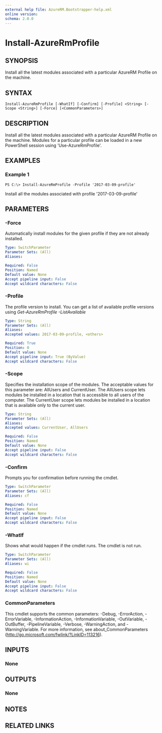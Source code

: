 ```yaml
---
external help file: AzureRM.Bootstrapper-help.xml
online version: 
schema: 2.0.0
---
```


# Install-AzureRmProfile

## SYNOPSIS
Install all the latest modules associated with a particular AzureRM Profile on the machine.

## SYNTAX

```
Install-AzureRmProfile [-WhatIf] [-Confirm] [-Profile] <String> [-Scope <String>] [-Force] [<CommonParameters>]
```

## DESCRIPTION
Install all the latest modules associated with a particular AzureRM Profile on the machine.  Modules for a particular profile can be loaded in a new PowerShell session using 'Use-AzureRmProfile'.

## EXAMPLES

### Example 1
```
PS C:\> Install-AzureRmProfile -Profile '2017-03-09-profile'
```

Install all the modules associated with profile '2017-03-09-profile'

## PARAMETERS

### -Force
Automatically install modules for the given profile if they are not already installed.

```yaml
Type: SwitchParameter
Parameter Sets: (All)
Aliases: 

Required: False
Position: Named
Default value: None
Accept pipeline input: False
Accept wildcard characters: False
```

### -Profile
The profile version to install.  You can get a list of available profile versions using *Get-AzureRmProfile -ListAvailable*

```yaml
Type: String
Parameter Sets: (All)
Aliases: 
Accepted values: 2017-03-09-profile, <others>

Required: True
Position: 0
Default value: None
Accept pipeline input: True (ByValue)
Accept wildcard characters: False
```

### -Scope
Specifies the installation scope of the modules. The acceptable values for this parameter are: AllUsers and CurrentUser.
The AllUsers scope lets modules be installed in a location that is accessible to all users of the computer.
The CurrentUser scope lets modules be installed in a location that is available only to the current user.

```yaml
Type: String
Parameter Sets: (All)
Aliases: 
Accepted values: CurrentUser, AllUsers

Required: False
Position: Named
Default value: None
Accept pipeline input: False
Accept wildcard characters: False
```

### -Confirm
Prompts you for confirmation before running the cmdlet.

```yaml
Type: SwitchParameter
Parameter Sets: (All)
Aliases: cf

Required: False
Position: Named
Default value: None
Accept pipeline input: False
Accept wildcard characters: False
```

### -WhatIf
Shows what would happen if the cmdlet runs. The cmdlet is not run.

```yaml
Type: SwitchParameter
Parameter Sets: (All)
Aliases: wi

Required: False
Position: Named
Default value: None
Accept pipeline input: False
Accept wildcard characters: False
```

### CommonParameters
This cmdlet supports the common parameters: -Debug, -ErrorAction, -ErrorVariable, -InformationAction, -InformationVariable, -OutVariable, -OutBuffer, -PipelineVariable, -Verbose, -WarningAction, and -WarningVariable. For more information, see about_CommonParameters (http://go.microsoft.com/fwlink/?LinkID=113216).

## INPUTS

### None

## OUTPUTS

### None

## NOTES

## RELATED LINKS

